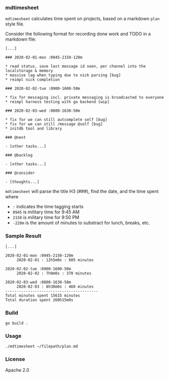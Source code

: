 ### mdtimesheet

`mdtimesheet` calculates time spent on projects, based on a markdown `plan` style file.

Consider the following format for recording done work and TODO in a markdown file:

```
[...]

### 2020-02-01-mon :0945-2150-120m

* read status, save last message id seen, per channel into the localstorage & memory
* massive lag when typing due to nick parsing [bug]
* reimpl nick completion

### 2020-02-02-tue :0900-1600-50m

* fix for messaging incl. private messaging is broadcasted to everyone
* reimpl harness testing with go backend [wip]

### 2020-02-03-wed :0800-1630-50m

* fix for we can still autcomplete self [bug]
* fix for we can still /message @self [bug]
* initdb tool and library

### @next 

- [other tasks...]

### @backlog

- [other tasks...]

### @consider

- [thoughts...]

```

`mdtimesheet` will parse the title H3 (###), find the date, and the time spent where

* `:` indicates the time tagging starts
* `0945` is military time for 9:45 AM
* `2150` is military time for 9:50 PM
* `-220m` is the amount of minutes to substract for lunch, breaks, etc.

### Sample Result

```
[...]

2020-02-01-mon :0945-2150-120m
	 2020-02-01 : 12h5m0s : 605 minutes

2020-02-02-tue :0900-1600-50m
	 2020-02-02 : 7h0m0s : 370 minutes

2020-02-03-wed :0800-1630-50m
	 2020-02-03 : 8h30m0s : 460 minutes
-----------------------------------------
Total minutes spent 15615 minutes
Total duration spent 260h15m0s
```

### Build

`go build .`

### Usage

`./mdtimesheet ~/filepath/plan.md`

### License

Apache 2.0

